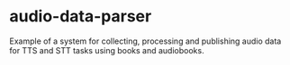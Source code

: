 # audio-data-parser
Example of a system for collecting, processing and publishing audio data for TTS and STT tasks using books and audiobooks.
